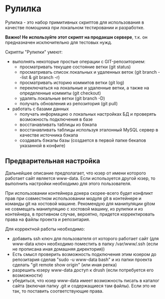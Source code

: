 Рулилка
=======

Рулилка - это набор примитивных скриптов для использования в качестве помощника при локальном тестировании и разработке.

**Важно! Не используйте этот скрипт на продакшн сервере**, т.к. он предназначен исключительно для тестовых нужд.


Скрипты "Рулилки" умеют:

* выполнять некоторые простые операции с GIT-репозиторием:
  * просматривать текущее состояние ветки (git status)
  * просматривать список локальных и удаленных веток (git branch --list & git branch -r)
  * просматривать историю коммитов ветки (git log)
  * переключаться на локальные и удаленные ветки, а также на определенные коммиты (git checkout)
  * удалять локальные ветки (git branch -D)
  * получать обновления из репозитория (git pull)
* работать с базами данных
  * получать информацию о локальных настройках БД и проверять возможность подключения в базе
  * восстанавливать таблицы из бэкапа
  * восстанавливать таблицы используя эталонный MySQL сервер в качестве источника бэкапа
  * создавать бэкапы базы (создается в первой папке бекапов указанной в конфиге) 
   
Предварительная настройка
-------------
Дальнейшее описание предполагает, что юзер от имени которого 
работает сайт является www-data. Если используется другой юзер,
то выполнить настройки необходимо для этого пользователя.

При использовании контейнера докера скорее-всего будет конфликт прав
при совместном использовании модуля git в контейнере и команды git 
на хостовой машине. Рекомендую для манипуляции gitом не совмещать 
манипуляцию с хостовой машину, из рулилки и из контейнера, в противном
случае, вероятно, придется корректировать права на файлы проекта и 
репозитария.  

Для корректной работы необходимо:

* добавить ssh ключ для пользователя от которого 
работает сайт (для www-data ключ необходимо поместить в папку 
/var/www/.ssh (если не прописана иная домашняя директория))
* Есть смысл проверить возможность подключения этим 
юзером до репозитария сделав "sudo -u www-data bash" 
и из папки проекта сделать "git remote show origin" (или иная репка)
* разрешить юзеру www-data доступ к drush (если потребуется его возможности)
* убедиться, что юзер www-data имеет возможность писать в каталог сайта 
(включая папку .git и содержащиеся там файлы). Если это не так, то 
поставить соответствующие права. 
 